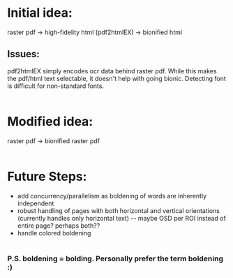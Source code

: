 # Initial idea:
raster pdf -> high-fidelity html (pdf2htmlEX) -> bionified html
## Issues:
pdf2htmlEX simply encodes ocr data behind raster pdf.
While this makes the pdf/html text selectable, it doesn't help with going bionic.
Detecting font is difficult for non-standard fonts.
<br><br>
# Modified idea:
raster pdf -> bionified raster pdf
<br><br>
# Future Steps:
- add concurrency/parallelism as boldening of words are inherently independent
- robust handling of pages with both horizontal and vertical orientations (currently handles only horizontal text)
  -- maybe OSD per ROI instead of entire page? perhaps both??
- handle colored boldening
<br><br>
### P.S. boldening = bolding. Personally prefer the term boldening :)
  



